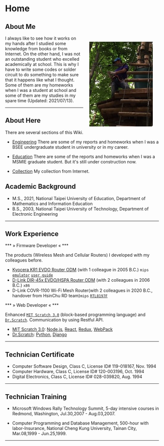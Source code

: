 # Home



## About Me

<div>

<img src="photos/romania_0002.jpg" alt="in_romania"  style="float: right; margin: 20px">

 I always like to see how it works on my hands after I studied some knowledge from books or from Internet. On the other hand, I was not an outstanding student who excelled academically at school. This is why I have to write some codes or solder circuit to do something to make sure that it happens like what I thought. Some of them are my homeworks when I was a student at school and some of them are my studies in my spare time (Updated: 2021/07/13).

</div>

----


## About Here

There are several sections of this Wiki.

- [Engineering](dev/softwares/index.md)
There are some of my reports and homeworks when I was a BSEE undergraduate student in university or in my career.

- [Education](edu/qualitative-research/index.md)
There are some of the reports and homeworks when I was a MSMIE graduate student. But it's still under construction now. 


- [Collection](collections/index.md)
My collection from Internet.

<!--

- [Motivation](motivation/painting/index.md)
Motivations for my life and career.

- [Traveling](motivation/traveling/index.md)
Motivations for my life and career.

-->

## Academic Background

<!-- 大學各系所(組) 授予學位中、英文名稱 參考手冊 -->
<!-- http://dgaa.web.nthu.edu.tw/ezfiles/74/1074/img/360/rule4-3.pdf -->

<!-- diverse academic backgrounds, including `Electronic Engineering` and `Mathematics/Information Education`. -->

<!--College of Science, --> 

- M.S., 2021, National Taipei University of Education, Department of Mathematics and Information Education
- B.S., 2003, National Taipei University of Technology, Department of Electronic Engineering

----

## Work Experience

*** » Firmware Developer « ***

The products (Wireless Mesh and Cellular Routers) I developed with my colleagues before.

- [Kyocera KR1 EVDO Router ODM](https://wikidevi.wi-cat.ru/Kyocera_KR1) (with 1 colleague in 2005 B.C.) `mips` [`emulator`](http://support.dlink.ca/Emulators/kr1/h_wizard.html) [`user guide`](https://www.192-168-1-1-ip.co/manuals/9902.pdf)
- [D-Link DIR-45x EVDO/HSPA Router ODM](http://en.techinfodepot.shoutwiki.com/wiki/D-Link_DIR-450_rev_A1) (with 2 colleagues in 2006 B.C.) `x86`
   <!--[`emulator`](http://www.support.dlink.ca/emulators/dir450/103/login.htm)-->
   <!--- D-Link DIR-451 HSPA Router ODM (with 2 colleagues in 2006 B.C.) `x86` [`emulator`](http://www.support.dlink.com/emulators/dir451/103NA/login.htm)-->
- D-Link COVR-1100 Wi-Fi Mesh Router(with 2 colleagues in 2020 B.C., handover from HsinChu RD team)`mips` [`RTL8197F`](https://www.realtek.com/en/products/communications-network-ics/item/rtl8197f)

*** » Web Developer « ***

Enhanced [`MIT Scratch 3.0`](https://scratch.mit.edu/) (block-based programming language) and [`Dr.Scratch`](http://drscratch.org/). Communication by using Restful API.

- [MIT Scratch 3.0](https://github.com/edlai/scratch-gui): [Node.js](https://nodejs.org/), [React](https://reactjs.org/), [Redux](https://redux.js.org/), [WebPack](https://webpack.js.org/)
- [Dr.Scratch](https://github.com/edlai/drScratch): [Python](https://www.python.org/), [Django](https://www.djangoproject.com/)

----

## Technician Certificate
<!--
diverse certification and Licenses from [Skill Evaluation Center of Workforce Development Agency,Ministry of Labor](https://www.wdasec.gov.tw/en/)
-->

- Computer Software Design, Class C, License ID# 119-018167, Nov. 1994
- Computer Hardware, Class C, License ID# 120-003196, Oct. 1994
- Digital Electronics, Class C, License ID# 028-039820, Aug. 1994

----

## Technician Training

- Microsoft Windows Rally Technology Summit, 5-day intensive courses in Redmond, Washington, Jul.30,2007 - Aug.03,2007.
<!--
- SoC & IC Design Courses, 251-hour, National Tsing Hua University, Hsinchu City, Aug.27,2002 - Jan.12,2003.
-->
- Computer Programming and Database Management, 500-hour with labor-Insurance, National Cheng Kung University, Tainan City, Mar.08,1999 - Jun.25,1999.

----


